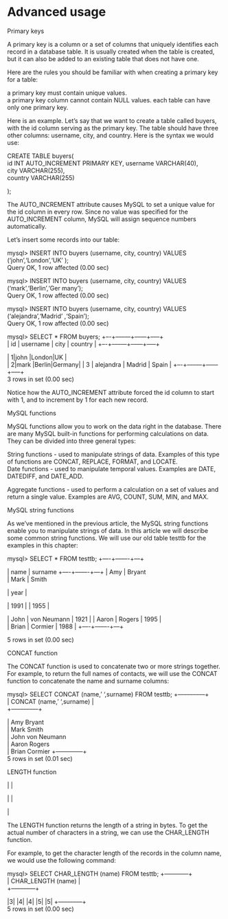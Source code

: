 # Advanced usage

Primary keys

A primary key is a column or a set of columns that uniquely identifies each record in a database table. It is usually created when the table is created, but it can also be added to an existing table that does not have one.

Here are the rules you should be familiar with when creating a primary key for a table:

a primary key must contain unique values.\
a primary key column cannot contain NULL values. each table can have only one primary key.

Here is an example. Let’s say that we want to create a table called buyers, with the id column serving as the primary key. The table should have three other columns: username, city, and country. Here is the syntax we would use:

CREATE TABLE buyers(\
id INT AUTO\_INCREMENT PRIMARY KEY, username VARCHAR(40),\
city VARCHAR(255),\
country VARCHAR(255)

);

The AUTO\_INCREMENT attribute causes MySQL to set a unique value for the id column in every row. Since no value was specified for the AUTO\_INCREMENT column, MySQL will assign sequence numbers automatically.

Let’s insert some records into our table:

mysql> INSERT INTO buyers (username, city, country) VALUES (‘john’,‘London’,‘UK’ );\
Query OK, 1 row affected (0.00 sec)

mysql> INSERT INTO buyers (username, city, country) VALUES (‘mark’,‘Berlin’,‘Ger many’);\
Query OK, 1 row affected (0.00 sec)

mysql> INSERT INTO buyers (username, city, country) VALUES (‘alejandra’,‘Madrid’ ,‘Spain’);\
Query OK, 1 row affected (0.00 sec)

mysql> SELECT \* FROM buyers; +–-+–––—+––—+–––+\
\| id | username | city | country | +–-+–––—+––—+–––+

\| 1|john |London|UK |\
\| 2|mark |Berlin|Germany| | 3 | alejandra | Madrid | Spain | +–-+–––—+––—+–––+\
3 rows in set (0.00 sec)

Notice how the AUTO\_INCREMENT attribute forced the id column to start with 1, and to increment by 1 for each new record.

MySQL functions

MySQL functions allow you to work on the data right in the database. There are many MySQL built-in functions for performing calculations on data. They can be divided into three general types:

String functions - used to manipulate strings of data. Examples of this type of functions are CONCAT, REPLACE, FORMAT, and LOCATE.\
Date functions - used to manipulate temporal values. Examples are DATE, DATEDIFF, and DATE\_ADD.

Aggregate functions - used to perform a calculation on a set of values and return a single value. Examples are AVG, COUNT, SUM, MIN, and MAX.

MySQL string functions

As we’ve mentioned in the previous article, the MySQL string functions enable you to manipulate strings of data. In this article we will describe some common string functions. We will use our old table testtb for the examples in this chapter:

mysql> SELECT \* FROM testtb; +––-+––––-+––+

\| name | surname +––-+––––-+––+ | Amy | Bryant\
\| Mark | Smith

\| year |

\| 1991 | | 1955 |

\| John | von Neumann | 1921 | | Aaron | Rogers | 1995 |\
\| Brian | Cormier | 1988 | +––-+––––-+––+

5 rows in set (0.00 sec)

CONCAT function

The CONCAT function is used to concatenate two or more strings together. For example, to return the full names of contacts, we will use the CONCAT function to concatenate the name and surname columns:

mysql> SELECT CONCAT (name,’ ‘,surname) FROM testtb; +–––––––––+\
\| CONCAT (name,’ ‘,surname) |\
\+–––––––––+

\| Amy Bryant\
\| Mark Smith\
\| John von Neumann\
\| Aaron Rogers\
\| Brian Cormier +–––––––––+\
5 rows in set (0.01 sec)

LENGTH function

\| |

\| |

|

The LENGTH function returns the length of a string in bytes. To get the actual number of characters in a string, we can use the CHAR\_LENGTH function.

For example, to get the character length of the records in the column name, we would use the following command:

mysql> SELECT CHAR\_LENGTH (name) FROM testtb; +––––––—+\
\| CHAR\_LENGTH (name) |\
\+––––––—+

|3| |4| |4| |5| |5| +––––––—+\
5 rows in set (0.00 sec)

